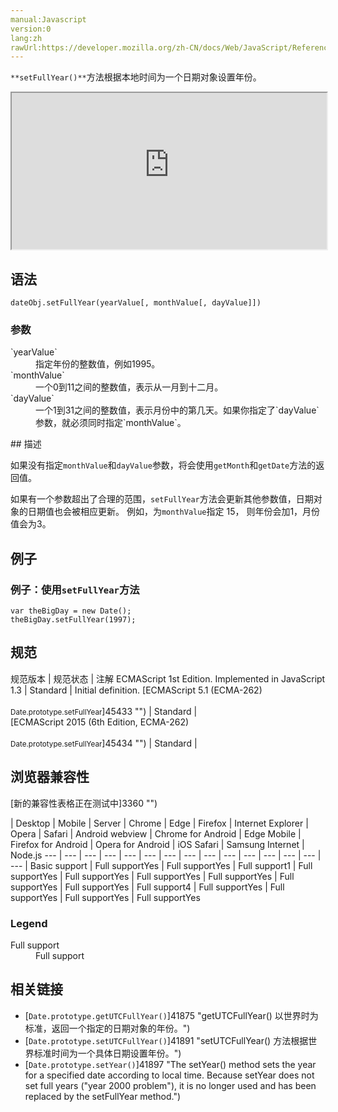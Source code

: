```yaml
---
manual:Javascript
version:0
lang:zh
rawUrl:https://developer.mozilla.org/zh-CN/docs/Web/JavaScript/Reference/Global_Objects/Date/setFullYear
---
```






`**setFullYear()**`方法根据本地时间为一个日期对象设置年份。

<iframe src='https://interactive-examples.mdn.mozilla.net/pages/js/date-setfullyear.html' width='100%' height='250'></iframe>

## 语法<a name="Syntax"></a>

```
dateObj.setFullYear(yearValue[, monthValue[, dayValue]])
```

### 参数<a name="Parameters"></a>
<dl><dt id=''>`yearValue`</dt><dd>指定年份的整数值，例如1995。</dd><dt id=''>`monthValue`</dt><dd>一个0到11之间的整数值，表示从一月到十二月。</dd><dt id=''>`dayValue`</dt><dd>一个1到31之间的整数值，表示月份中的第几天。如果你指定了`dayValue`参数，就必须同时指定`monthValue`。</dd></dl>
## 描述<a name="Description"></a>


如果没有指定`monthValue`和`dayValue`参数，将会使用`getMonth`和`getDate`方法的返回值。



如果有一个参数超出了合理的范围，`setFullYear`方法会更新其他参数值，日期对象的日期值也会被相应更新。 例如，为`monthValue`指定 15， 则年份会加1，月份值会为3。


## 例子<a name="Examples"></a>

### 例子：使用`setFullYear`方法<a name="Example:_Using_setFullYear"></a>

```
var theBigDay = new Date();
theBigDay.setFullYear(1997);
```

## 规范<a name="规范"></a>

规范版本 | 规范状态 | 注解 
ECMAScript 1st Edition. Implemented in JavaScript 1.3 | Standard | Initial definition. 
[ECMAScript 5.1 (ECMA-262)<br></br><small>Date.prototype.setFullYear</small>]45433 "") | Standard |  
[ECMAScript 2015 (6th Edition, ECMA-262)<br></br><small>Date.prototype.setFullYear</small>]45434 "") | Standard |  


## 浏览器兼容性<a name="浏览器兼容性"></a>
[新的兼容性表格正在测试中<i></i>]3360 "")

 | <abbr>Desktop<i></i></abbr> | <abbr>Mobile<i></i></abbr> | <abbr>Server<i></i></abbr> 
 | <abbr>Chrome<i></i></abbr> | <abbr>Edge<i></i></abbr> | <abbr>Firefox<i></i></abbr> | <abbr>Internet Explorer<i></i></abbr> | <abbr>Opera<i></i></abbr> | <abbr>Safari<i></i></abbr> | <abbr>Android webview<i></i></abbr> | <abbr>Chrome for Android<i></i></abbr> | <abbr>Edge Mobile<i></i></abbr> | <abbr>Firefox for Android<i></i></abbr> | <abbr>Opera for Android<i></i></abbr> | <abbr>iOS Safari<i></i></abbr> | <abbr>Samsung Internet<i></i></abbr> | <abbr>Node.js<i></i></abbr> 
 ---  |  ---  |  ---  |  ---  |  ---  |  ---  |  ---  |  ---  |  ---  |  ---  |  ---  |  ---  |  ---  |  ---  |  ---  | 
Basic support | <abbr>Full support</abbr>Yes | <abbr>Full support</abbr>Yes | <abbr>Full support</abbr>1 | <abbr>Full support</abbr>Yes | <abbr>Full support</abbr>Yes | <abbr>Full support</abbr>Yes | <abbr>Full support</abbr>Yes | <abbr>Full support</abbr>Yes | <abbr>Full support</abbr>Yes | <abbr>Full support</abbr>4 | <abbr>Full support</abbr>Yes | <abbr>Full support</abbr>Yes | <abbr>Full support</abbr>Yes | <abbr>Full support</abbr>Yes 


### Legend<a name="Legend"></a>
<dl><dt id=''><abbr>Full support</abbr></dt><dd>Full support</dd></dl>

## 相关链接<a name="See_Also"></a>

* [`Date.prototype.getUTCFullYear()`]41875 "getUTCFullYear() 以世界时为标准，返回一个指定的日期对象的年份。")
* [`Date.prototype.setUTCFullYear()`]41891 "setUTCFullYear() 方法根据世界标准时间为一个具体日期设置年份。")
* [`Date.prototype.setYear()`]41897 "The setYear() method sets the year for a specified date according to local time. Because setYear does not set full years ("year 2000 problem"), it is no longer used and has been replaced by the setFullYear method.")



